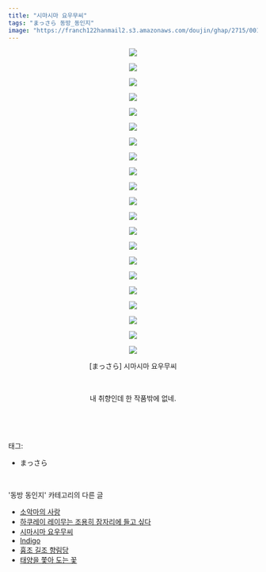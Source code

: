 ```yaml
---
title: "시마시마 요우무씨"
tags: "まっさら 동방_동인지"
image: "https://franch122hanmail2.s3.amazonaws.com/doujin/ghap/2715/001.jpg"
---
```

<div class="article">
<p style="text-align: center; clear: none; float: none;"><img src="{{ site.imgserver6 }}/ghap/2715/001.jpg"/></p>
<p style="text-align: center; clear: none; float: none;"><img src="{{ site.imgserver6 }}/ghap/2715/002.jpg"/></p>
<p style="text-align: center; clear: none; float: none;"><img src="{{ site.imgserver6 }}/ghap/2715/003.jpg"/></p>
<p style="text-align: center; clear: none; float: none;"><img src="{{ site.imgserver6 }}/ghap/2715/004.jpg"/></p>
<p style="text-align: center; clear: none; float: none;"><img src="{{ site.imgserver6 }}/ghap/2715/005.jpg"/></p>
<p style="text-align: center; clear: none; float: none;"><img src="{{ site.imgserver6 }}/ghap/2715/006.jpg"/></p>
<p style="text-align: center; clear: none; float: none;"><img src="{{ site.imgserver6 }}/ghap/2715/007.jpg"/></p>
<p style="text-align: center; clear: none; float: none;"><img src="{{ site.imgserver6 }}/ghap/2715/008.jpg"/></p>
<p style="text-align: center; clear: none; float: none;"><img src="{{ site.imgserver6 }}/ghap/2715/009.jpg"/></p>
<p style="text-align: center; clear: none; float: none;"><img src="{{ site.imgserver6 }}/ghap/2715/010.jpg"/></p>
<p style="text-align: center; clear: none; float: none;"><img src="{{ site.imgserver6 }}/ghap/2715/011.jpg"/></p>
<p style="text-align: center; clear: none; float: none;"><img src="{{ site.imgserver6 }}/ghap/2715/012.jpg"/></p>
<p style="text-align: center; clear: none; float: none;"><img src="{{ site.imgserver6 }}/ghap/2715/013.jpg"/></p>
<p style="text-align: center; clear: none; float: none;"><img src="{{ site.imgserver6 }}/ghap/2715/014.jpg"/></p>
<p style="text-align: center; clear: none; float: none;"><img src="{{ site.imgserver6 }}/ghap/2715/015.jpg"/></p>
<p style="text-align: center; clear: none; float: none;"><img src="{{ site.imgserver6 }}/ghap/2715/016.jpg"/></p>
<p style="text-align: center; clear: none; float: none;"><img src="{{ site.imgserver6 }}/ghap/2715/017.jpg"/></p>
<p style="text-align: center; clear: none; float: none;"><img src="{{ site.imgserver6 }}/ghap/2715/018.jpg"/></p>
<p style="text-align: center; clear: none; float: none;"><img src="{{ site.imgserver6 }}/ghap/2715/019.jpg"/></p>
<p style="text-align: center; clear: none; float: none;"><img src="{{ site.imgserver6 }}/ghap/2715/020.jpg"/></p>
<p style="text-align: center; clear: none; float: none;"><img src="{{ site.imgserver6 }}/ghap/2715/021.jpg"/></p>
<p style="text-align: center; clear: none; float: none;">[まっさら] 시마시마 요우무씨</p>
<p style="text-align: center; clear: none; float: none;"><br/></p>
<p style="text-align: center; clear: none; float: none;">내 취향인데 한 작품밖에 없네.</p>
<p><br/></p>
</div><br/>
<div class="tagTrail">
<p>태그: </p>
<ul>
<li>まっさら</li>
</ul>
</div><br/>
<div class="another">
<p>'동방 동인지' 카테고리의 다른 글</p>
<ul>
<li><a href="/ghap_2717">소악마의 사랑</a></li>
<li><a href="/ghap_2716">하쿠레이 레이무는 조용히 잠자리에 들고 싶다</a></li>
<li><a href="/ghap_2715">시마시마 요우무씨</a></li>
<li><a href="/ghap_2714">Indigo</a></li>
<li><a href="/ghap_2713">흉조 길조 향림당</a></li>
<li><a href="/ghap_2712">태양을 쫓아 도는 꽃</a></li>
</ul>
</div><br/>
<div class="cb_module cb_fluid">
<div class="cb_wrt cb_profile">
</div><!-- commentList close -->
</div><br/>
